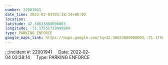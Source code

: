 ```yaml
---
number: 22001941
date_time: 2022-02-04T03:38:14+00:00
location: 
latitude: 42.38633880000003
longitude: -71.17551719999994
type: PARKING ENFORCE
google_maps_link: https://maps.google.com/?q=42.38633880000003,-71.17551719999994
---
```


;;;Incident #: 22001941     Date: 2022‐02‐04 03:38:14     Type: PARKING ENFORCE
